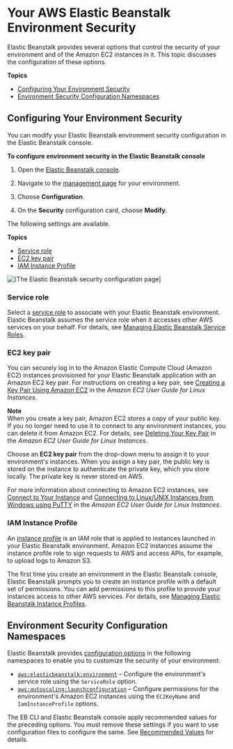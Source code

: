 # Your AWS Elastic Beanstalk Environment Security<a name="using-features.managing.security"></a>

Elastic Beanstalk provides several options that control the security of your environment and of the Amazon EC2 instances in it\. This topic discusses the configuration of these options\.

**Topics**
+ [Configuring Your Environment Security](#using-features.managing.security.console)
+ [Environment Security Configuration Namespaces](#using-features.managing.security.namespaces)

## Configuring Your Environment Security<a name="using-features.managing.security.console"></a>

You can modify your Elastic Beanstalk environment security configuration in the Elastic Beanstalk console\.

**To configure environment security in the Elastic Beanstalk console**

1. Open the [Elastic Beanstalk console](https://console.aws.amazon.com/elasticbeanstalk)\.

1. Navigate to the [management page](environments-console.md) for your environment\.

1. Choose **Configuration**\.

1. On the **Security** configuration card, choose **Modify**\.

The following settings are available\.

**Topics**
+ [Service role](#using-features.managing.security.servicerole)
+ [EC2 key pair](#using-features.managing.security.keypair)
+ [IAM Instance Profile](#using-features.managing.security.profile)

![\[The Elastic Beanstalk security configuration page\]](http://docs.aws.amazon.com/elasticbeanstalk/latest/dg/images/aeb-env-config-security-page.png)

### Service role<a name="using-features.managing.security.servicerole"></a>

Select a [service role](iam-servicerole.md) to associate with your Elastic Beanstalk environment\. Elastic Beanstalk assumes the service role when it accesses other AWS services on your behalf\. For details, see [Managing Elastic Beanstalk Service Roles](iam-servicerole.md)\. 

### EC2 key pair<a name="using-features.managing.security.keypair"></a>

You can securely log in to the Amazon Elastic Compute Cloud \(Amazon EC2\) instances provisioned for your Elastic Beanstalk application with an Amazon EC2 key pair\. For instructions on creating a key pair, see [Creating a Key Pair Using Amazon EC2](http://docs.aws.amazon.com/AWSEC2/latest/UserGuide/ec2-key-pairs.html#having-ec2-create-your-key-pair) in the *Amazon EC2 User Guide for Linux Instances*\. 

**Note**  
When you create a key pair, Amazon EC2 stores a copy of your public key\. If you no longer need to use it to connect to any environment instances, you can delete it from Amazon EC2\. For details, see [Deleting Your Key Pair](http://docs.aws.amazon.com/AWSEC2/latest/UserGuide/ec2-key-pairs.html#delete-key-pair) in the *Amazon EC2 User Guide for Linux Instances*\.

Choose an **EC2 key pair** from the drop\-down menu to assign it to your environment's instances\. When you assign a key pair, the public key is stored on the instance to authenticate the private key, which you store locally\. The private key is never stored on AWS\.

For more information about connecting to Amazon EC2 instances, see [Connect to Your Instance](http://docs.aws.amazon.com/AWSEC2/latest/UserGuide/AccessingInstances.html) and [Connecting to Linux/UNIX Instances from Windows using PuTTY](http://docs.aws.amazon.com/AWSEC2/latest/UserGuide/putty.html) in the *Amazon EC2 User Guide for Linux Instances*\. 

### IAM Instance Profile<a name="using-features.managing.security.profile"></a>

An [instance profile](concepts-roles-instance.md) is an IAM role that is applied to instances launched in your Elastic Beanstalk environment\. Amazon EC2 instances assume the instance profile role to sign requests to AWS and access APIs, for example, to upload logs to Amazon S3\.

The first time you create an environment in the Elastic Beanstalk console, Elastic Beanstalk prompts you to create an instance profile with a default set of permissions\. You can add permissions to this profile to provide your instances access to other AWS services\. For details, see [Managing Elastic Beanstalk Instance Profiles](iam-instanceprofile.md)\.

## Environment Security Configuration Namespaces<a name="using-features.managing.security.namespaces"></a>

Elastic Beanstalk provides [configuration options](command-options.md) in the following namespaces to enable you to customize the security of your environment:
+ [`aws:elasticbeanstalk:environment`](command-options-general.md#command-options-general-elasticbeanstalkenvironment) – Configure the environment's service role using the `ServiceRole` option\.
+ [`aws:autoscaling:launchconfiguration`](command-options-general.md#command-options-general-autoscalinglaunchconfiguration) – Configure permissions for the environment's Amazon EC2 instances using the `EC2KeyName` and `IamInstanceProfile` options\.

The EB CLI and Elastic Beanstalk console apply recommended values for the preceding options\. You must remove these settings if you want to use configuration files to configure the same\. See [Recommended Values](command-options.md#configuration-options-recommendedvalues) for details\.